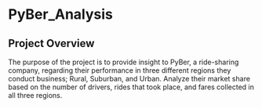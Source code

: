 # PyBer_Analysis

## Project Overview

The purpose of the project is to provide insight to PyBer, a ride-sharing company, regarding their performance in three different regions they conduct business; Rural, Suburban, and Urban. Analyze their market share based on the number of drivers, rides that took place, and fares collected in all three regions.
